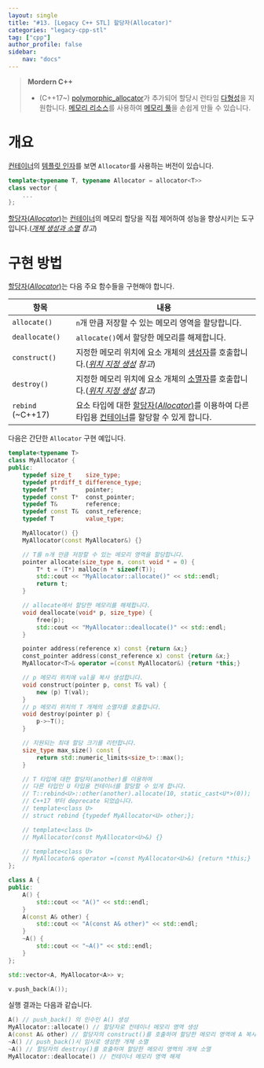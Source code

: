 ```yaml
---
layout: single
title: "#13. [Legacy C++ STL] 할당자(Allocator)"
categories: "legacy-cpp-stl"
tag: ["cpp"]
author_profile: false
sidebar: 
    nav: "docs"
---
```


> **Mordern C++**
> * (C++17~) [polymorphic_allocator](https://tango1202.github.io/mordern-cpp-stl/mordern-cpp-stl-polymorphic_allocator/)가 추가되어 할당시 런타임 [다형성](https://tango1202.github.io/legacy-cpp-oop/legacy-cpp-oop-polymorphism/)을 지원합니다. [메모리 리소스](https://tango1202.github.io/mordern-cpp-stl/mordern-cpp-stl-polymorphic_allocator/#%EB%A9%94%EB%AA%A8%EB%A6%AC-%EB%A6%AC%EC%86%8C%EC%8A%A4)를 사용하여 [메모리 풀](https://tango1202.github.io/mordern-cpp-stl/mordern-cpp-stl-polymorphic_allocator/#%EB%A9%94%EB%AA%A8%EB%A6%AC-%ED%92%80)을 손쉽게 만들 수 있습니다.

# 개요

[컨테이너](https://tango1202.github.io/legacy-cpp-stl/legacy-cpp-stl-container/)의 [템플릿 인자](https://tango1202.github.io/legacy-cpp-stl/legacy-cpp-stl-template-parameter-argument/#%ED%85%9C%ED%94%8C%EB%A6%BF-%EC%9D%B8%EC%9E%90)를 보면 `Allocator`를 사용하는 버전이 있습니다.

```cpp
template<typename T, typename Allocator = allocator<T>>
class vector {
    ...
};
```

[할당자(*Allocator*)](https://tango1202.github.io/legacy-cpp-stl/legacy-cpp-stl-allocator/)는 [컨테이너](https://tango1202.github.io/legacy-cpp-stl/legacy-cpp-stl-container/)의 메모리 할당을 직접 제어하여 성능을 향상시키는 도구입니다.(*[개체 생성과 소멸](https://tango1202.github.io/legacy-cpp-oop/legacy-cpp-oop-new-delete/) 참고*)


# 구현 방법

[할당자(*Allocator*)](https://tango1202.github.io/legacy-cpp-stl/legacy-cpp-stl-allocator/)는 다음 주요 함수들을 구현해야 합니다.

|항목|내용|
|--|--|
|`allocate()`|`n`개 만큼 저장할 수 있는 메모리 영역을 할당합니다.|
|`deallocate()`|`allocate()`에서 할당한 메모리를 해제합니다.|
|`construct()`|지정한 메모리 위치에 요소 개체의 [생성자](https://tango1202.github.io/legacy-cpp-oop/legacy-cpp-oop-constructors/)를 호출합니다.(*[위치 지정 생성](https://tango1202.github.io/legacy-cpp-oop/legacy-cpp-oop-new-delete/#operator-newptr--placement-new%EC%9C%84%EC%B9%98-%EC%A7%80%EC%A0%95-%EC%83%9D%EC%84%B1) 참고*)|
|`destroy()`|지정한 메모리 위치에 요소 개체의 [소멸자](https://tango1202.github.io/legacy-cpp-oop/legacy-cpp-oop-destructors/)를 호출합니다.(*[위치 지정 생성](https://tango1202.github.io/legacy-cpp-oop/legacy-cpp-oop-new-delete/#operator-newptr--placement-new%EC%9C%84%EC%B9%98-%EC%A7%80%EC%A0%95-%EC%83%9D%EC%84%B1) 참고*)|
|`rebind` (~C++17)|요소 타입에 대한 [할당자(*Allocator*)](https://tango1202.github.io/legacy-cpp-stl/legacy-cpp-stl-allocator/)를 이용하여 다른 타입용 [컨테이너](https://tango1202.github.io/legacy-cpp-stl/legacy-cpp-stl-container/)를 할당할 수 있게 합니다.|

다음은 간단한 `Allocator` 구현 예입니다.

```cpp
template<typename T>
class MyAllocator {
public:
    typedef size_t    size_type;
    typedef ptrdiff_t difference_type;
    typedef T*        pointer;
    typedef const T*  const_pointer;
    typedef T&        reference;
    typedef const T&  const_reference;
    typedef T         value_type;

    MyAllocator() {}
    MyAllocator(const MyAllocator&) {}

    // T를 n개 만큼 저장할 수 있는 메모리 영역을 할당합니다.
    pointer allocate(size_type n, const void * = 0) {
        T* t = (T*) malloc(n * sizeof(T));
        std::cout << "MyAllocator::allocate()" << std::endl;
        return t;
    }

    // allocate에서 할당한 메모리를 해제합니다.
    void deallocate(void* p, size_type) {
        free(p);
        std::cout << "MyAllocator::deallocate()" << std::endl;
    }

    pointer address(reference x) const {return &x;}
    const_pointer address(const_reference x) const {return &x;}
    MyAllocator<T>& operator =(const MyAllocator&) {return *this;}

    // p 메모리 위치에 val을 복사 생성합니다. 
    void construct(pointer p, const T& val) { 
        new (p) T(val);
    }
    // p 메모리 위치의 T 개체의 소멸자를 호출합니다.
    void destroy(pointer p) {
        p->~T();
    }

    // 지원되는 최대 할당 크기를 리턴합니다.
    size_type max_size() const {
        return std::numeric_limits<size_t>::max();
    }

    // T 타입에 대한 할당자(another)를 이용하여
    // 다른 타입인 U 타입용 컨테이너를 할당할 수 있게 합니다.
    // T::rebind<U>::other(another).allocate(10, static_cast<U*>(0));
    // C++17 부터 deprecate 되었습니다.
    // template<class U>
    // struct rebind {typedef MyAllocator<U> other;};

    // template<class U>
    // MyAllocator(const MyAllocator<U>&) {}

    // template<class U>
    // MyAllocator& operator =(const MyAllocator<U>&) {return *this;}
};

class A {
public:
    A() {
        std::cout << "A()" << std::endl;
    }
    A(const A& other) {
        std::cout << "A(const A& other)" << std::endl;        
    }
    ~A() {
        std::cout << "~A()" << std::endl;     
    }
};

std::vector<A, MyAllocator<A>> v;

v.push_back(A()); 
```

실행 결과는 다음과 같습니다.

```cpp
A() // push_back() 의 인수인 A() 생성
MyAllocator::allocate() // 할당자로 컨테이너 메모리 영역 생성
A(const A& other) // 할당자의 construct()를 호출하여 할당한 메모리 영역에 A 복사 생성
~A() // push_back()시 임시로 생성한 개체 소멸
~A() // 할당자의 destroy()를 호출하여 할당한 메모리 영역의 개체 소멸
MyAllocator::deallocate() // 컨테이너 메모리 영역 해제
```

